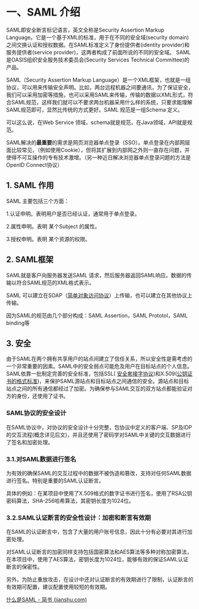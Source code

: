 # 一、SAML 介绍

SAML即安全断言标记语言，英文全称是Security Assertion Markup Language。它是一个基于XML的标准，用于在不同的安全域(security domain)之间交换认证和授权数据。在SAML标准定义了身份提供者(identity provider)和服务提供者(service provider)，这两者构成了前面所说的不同的安全域。 SAML是OASIS组织安全服务技术委员会(Security Services Technical Committee)的产品。

SAML（Security Assertion Markup Language）是一个XML框架，也就是一组协议，可以用来传输安全声明。比如，两台远程机器之间要通讯，为了保证安全，我们可以采用加密等措施，也可以采用SAML来传输，传输的数据以XML形式，符合SAML规范，这样我们就可以不要求两台机器采用什么样的系统，只要求能理解SAML规范即可，显然比传统的方式更好。SAML 规范是一组Schema 定义。

可以这么说，在Web Service 领域，schema就是规范，在Java领域，API就是规范。

SAML解决的**最重要**的需求是网页浏览器单点登录（SSO）。单点登录在内部网层面比较常见，（例如使用Cookie），但将其扩展到内部网之外则一直存在问题，并使得不可互操作的专有技术激增。（另一种近日解决浏览器单点登录问题的方法是OpenID Connect协议）

## 1. SAML 作用

SAML 主要包括三个方面：

1.认证申明。表明用户是否已经认证，通常用于单点登录。

2.属性申明。表明 某个Subject 的属性。

3.授权申明。表明 某个资源的权限。

## 2. SAML框架

SAML就是客户向服务器发送SAML 请求，然后服务器返回SAML响应。数据的传输以符合SAML规范的XML格式表示。

SAML 可以建立在SOAP（[简单对象访问协议](https://baike.baidu.com/item/简单对象访问协议)）上传输，也可以建立在其他协议上传输。

因为SAML的规范由几个部分构成：SAML Assertion，SAML Prototol，SAML binding等

## 3. 安全

由于SAML在两个拥有共享用户的站点间建立了信任关系，所以安全性是需考虑的一个非常重要的因素。SAML中的安全弱点可能危及用户在目标站点的个人信息。SAML依靠一批制定完善的安全标准，包括SSL( [安全套接字协议](https://baike.baidu.com/item/安全套接字协议))和X.509([公钥证书的格式标准](https://baike.baidu.com/item/X.509))，来保护SAML源站点和目标站点之间通信的安全。源站点和目标站点之间的所有通信都经过了加密。为确保参与SAML交互的双方站点都能验证对方的身份，还使用了证书。

### SAML协议的安全设计

在SAML协议中，对协议的安全设计十分完整，包协议中定义的客户端、SP及IDP的交互流程(概念详见后文)，并且还使用了密码学对SAML中关键的交互数据进行了签名和加密处理。

### **3.1.对SAML数据进行签名**

 为有效的确保SAML的交互过程中的数据不被伪造和篡改，支持对任何SAML数据进行签名。特别是重要的SAML认证断言。

具体的例如：在某项目中使用了X.509格式的数字证书进行签名，使用了RSA公钥密码算法，SHA-256哈希算法，其密钥长度为1024位。

### **3.2.SAML认证断言的安全性设计：加密和断言有效期**

 在SAML的认证断言中，包含了大量的用户账号信息，因此十分有必要对其进行加密处理。

对SAML认证断言的加密同样支持包括国密算法和AES算法等多种对称加密算法，在本项目中，使用了AES算法，密钥长度为1024位，能够有效的保证SAML认证断言的保密性。

另外，为防止重放攻击，在设计中还对认证断言的有效期进行了限制，认证断言的有效期可配置，建议配置使用较短的有效期。

[什么是SAML - 简书 (jianshu.com)](https://www.jianshu.com/p/5234ffa7272e)